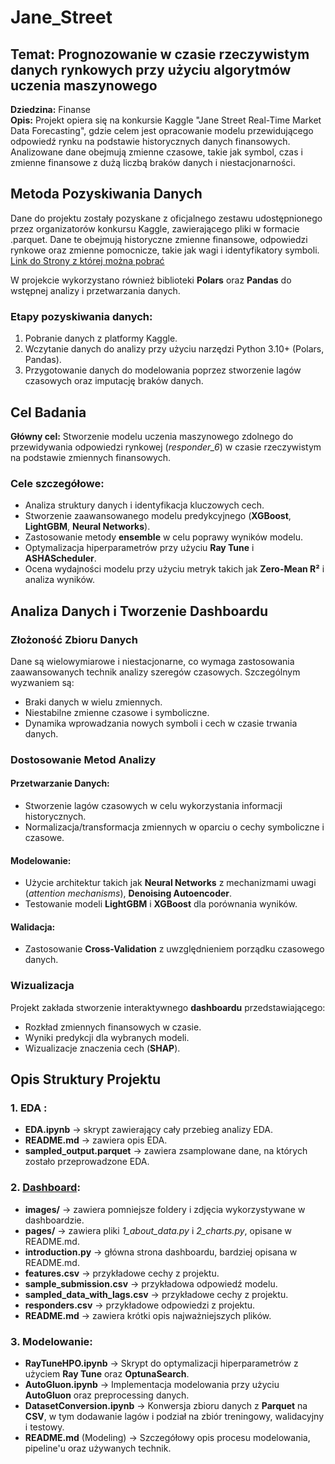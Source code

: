 # Jane_Street  

## Temat: Prognozowanie w czasie rzeczywistym danych rynkowych przy użyciu algorytmów uczenia maszynowego  
**Dziedzina:** Finanse  
**Opis:** Projekt opiera się na konkursie Kaggle "Jane Street Real-Time Market Data Forecasting", gdzie celem jest opracowanie modelu przewidującego odpowiedź rynku na podstawie historycznych danych finansowych. Analizowane dane obejmują zmienne czasowe, takie jak symbol, czas i zmienne finansowe z dużą liczbą braków danych i niestacjonarności.  

## Metoda Pozyskiwania Danych  
Dane do projektu zostały pozyskane z oficjalnego zestawu udostępnionego przez organizatorów konkursu Kaggle, zawierającego pliki w formacie .parquet. Dane te obejmują historyczne zmienne finansowe, odpowiedzi rynkowe oraz zmienne pomocnicze, takie jak wagi i identyfikatory symboli. [Link do Strony z której można pobrać](https://www.kaggle.com/competitions/jane-street-real-time-market-data-forecasting/data?select=responders.csv)  

W projekcie wykorzystano również biblioteki **Polars** oraz **Pandas** do wstępnej analizy i przetwarzania danych.  

### Etapy pozyskiwania danych:  
1. Pobranie danych z platformy Kaggle.  
2. Wczytanie danych do analizy przy użyciu narzędzi Python 3.10+ (Polars, Pandas).  
3. Przygotowanie danych do modelowania poprzez stworzenie lagów czasowych oraz imputację braków danych.  

## Cel Badania  
**Główny cel:** Stworzenie modelu uczenia maszynowego zdolnego do przewidywania odpowiedzi rynkowej (*responder_6*) w czasie rzeczywistym na podstawie zmiennych finansowych.  

### Cele szczegółowe:  
- Analiza struktury danych i identyfikacja kluczowych cech.  
- Stworzenie zaawansowanego modelu predykcyjnego (**XGBoost**, **LightGBM**, **Neural Networks**).  
- Zastosowanie metody **ensemble** w celu poprawy wyników modelu.  
- Optymalizacja hiperparametrów przy użyciu **Ray Tune** i **ASHAScheduler**.  
- Ocena wydajności modelu przy użyciu metryk takich jak **Zero-Mean R²** i analiza wyników.  

## Analiza Danych i Tworzenie Dashboardu  

### Złożoność Zbioru Danych  
Dane są wielowymiarowe i niestacjonarne, co wymaga zastosowania zaawansowanych technik analizy szeregów czasowych. Szczególnym wyzwaniem są:  
- Braki danych w wielu zmiennych.  
- Niestabilne zmienne czasowe i symboliczne.  
- Dynamika wprowadzania nowych symboli i cech w czasie trwania danych.  

### Dostosowanie Metod Analizy  
#### Przetwarzanie Danych:  
- Stworzenie lagów czasowych w celu wykorzystania informacji historycznych.  
- Normalizacja/transformacja zmiennych w oparciu o cechy symboliczne i czasowe.  

#### Modelowanie:  
- Użycie architektur takich jak **Neural Networks** z mechanizmami uwagi (*attention mechanisms*), **Denoising Autoencoder**.  
- Testowanie modeli **LightGBM** i **XGBoost** dla porównania wyników.  

#### Walidacja:  
- Zastosowanie **Cross-Validation** z uwzględnieniem porządku czasowego danych.  

### Wizualizacja  
Projekt zakłada stworzenie interaktywnego **dashboardu** przedstawiającego:  
- Rozkład zmiennych finansowych w czasie.  
- Wyniki predykcji dla wybranych modeli.  
- Wizualizacje znaczenia cech (**SHAP**).  

## Opis Struktury Projektu  

### 1. EDA :  
- **EDA.ipynb** -> skrypt zawierający cały przebieg analizy EDA.  
- **README.md** -> zawiera opis EDA.  
- **sampled_output.parquet** -> zawiera zsamplowane dane, na których zostało przeprowadzone EDA.  

### 2. [Dashboard](https://janedashboard.streamlit.app/about_data):  
- **images/** -> zawiera pomniejsze foldery i zdjęcia wykorzystywane w dashboardzie.  
- **pages/** -> zawiera pliki *1_about_data.py* i *2_charts.py*, opisane w README.md.  
- **introduction.py** -> główna strona dashboardu, bardziej opisana w README.md.  
- **features.csv** -> przykładowe cechy z projektu.  
- **sample_submission.csv** -> przykładowa odpowiedź modelu.  
- **sampled_data_with_lags.csv** -> przykładowe cechy z projektu.  
- **responders.csv** -> przykładowe odpowiedzi z projektu.  
- **README.md** -> zawiera krótki opis najważniejszych plików.  

### 3. Modelowanie:  
- **RayTuneHPO.ipynb** -> Skrypt do optymalizacji hiperparametrów z użyciem **Ray Tune** oraz **OptunaSearch**.  
- **AutoGluon.ipynb** -> Implementacja modelowania przy użyciu **AutoGluon** oraz preprocessing danych.  
- **DatasetConversion.ipynb** -> Konwersja zbioru danych z **Parquet** na **CSV**, w tym dodawanie lagów i podział na zbiór treningowy, walidacyjny i testowy.  
- **README.md** (Modeling) -> Szczegółowy opis procesu modelowania, pipeline'u oraz używanych technik.
